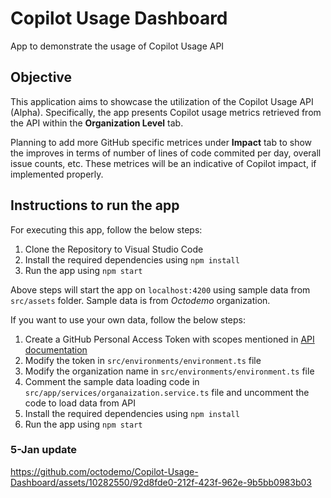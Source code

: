 # Copilot Usage Dashboard
App to demonstrate the usage of Copilot Usage API

## Objective
This application aims to showcase the utilization of the Copilot Usage API (Alpha). Specifically, the app presents Copilot usage metrics retrieved from the API within the **Organization Level** tab.

Planning to add more GitHub specific metrices under **Impact** tab to show the improves in terms of number of lines of code commited per day, overall issue counts, etc. These metrices will be an indicative of Copilot impact, if implemented properly.  

## Instructions to run the app
For executing this app, follow the below steps:
1. Clone the Repository to Visual Studio Code
2. Install the required dependencies using `npm install`
3. Run the app using `npm start`

Above steps will start the app on `localhost:4200` using sample data from `src/assets` folder. Sample data is from _Octodemo_ organization.

If you want to use your own data, follow the below steps:
1. Create a GitHub Personal Access Token with scopes mentioned in [API documentation](https://docs.github.com/en/early-access/copilot/copilot-usage-api)
2. Modify the token in `src/environments/environment.ts` file
3. Modify the organization name in `src/environments/environment.ts` file
4. Comment the sample data loading code in `src/app/services/organaization.service.ts` file and uncomment the code to load data from API
5. Install the required dependencies using `npm install`
6. Run the app using `npm start`



### 5-Jan update

https://github.com/octodemo/Copilot-Usage-Dashboard/assets/10282550/92d8fde0-212f-423f-962e-9b5bb0983b03

